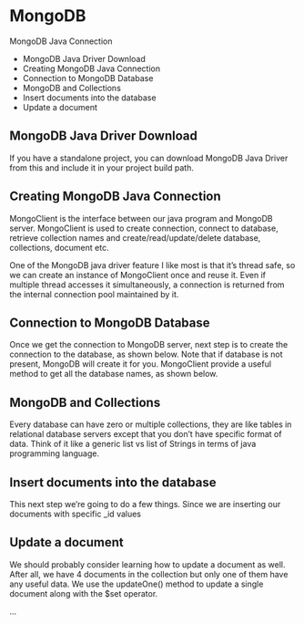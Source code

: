 # MongoDB
MongoDB Java Connection

- MongoDB Java Driver Download
- Creating MongoDB Java Connection
- Connection to MongoDB Database
- MongoDB and Collections
- Insert documents into the database
- Update a document

## MongoDB Java Driver Download
If you have a standalone project, you can download MongoDB Java Driver from this <link> and include it in your project build path.
## Creating MongoDB Java Connection
MongoClient is the interface between our java program and MongoDB server. MongoClient is used to create connection, connect to database, retrieve collection names and create/read/update/delete database, collections, document etc.

One of the MongoDB java driver feature I like most is that it’s thread safe, so we can create an instance of MongoClient once and reuse it. Even if multiple thread accesses it simultaneously, a connection is returned from the internal connection pool maintained by it.

## Connection to MongoDB Database
Once we get the connection to MongoDB server, next step is to create the connection to the database, as shown below. Note that if database is not present, MongoDB will create it for you.
MongoClient provide a useful method to get all the database names, as shown below.
## MongoDB and Collections
Every database can have zero or multiple collections, they are like tables in relational database servers except that you don’t have specific format of data. Think of it like a generic list vs list of Strings in terms of java programming language.
## Insert documents into the database
This next step we’re going to do a few things. Since we are inserting our documents with specific _id values
## Update a document
We should probably consider learning how to update a document as well. After all, we have 4 documents in the collection but only one of them have any useful data. We use the updateOne() method to update a single document along with the $set operator. 

...
